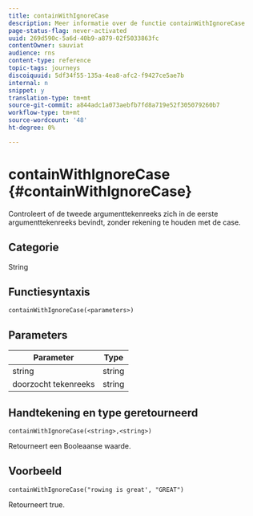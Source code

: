 ```yaml
---
title: containWithIgnoreCase
description: Meer informatie over de functie containWithIgnoreCase
page-status-flag: never-activated
uuid: 269d590c-5a6d-40b9-a879-02f5033863fc
contentOwner: sauviat
audience: rns
content-type: reference
topic-tags: journeys
discoiquuid: 5df34f55-135a-4ea8-afc2-f9427ce5ae7b
internal: n
snippet: y
translation-type: tm+mt
source-git-commit: a844adc1a073aebfb7fd8a719e52f305079260b7
workflow-type: tm+mt
source-wordcount: '48'
ht-degree: 0%

---
```



# containWithIgnoreCase {#containWithIgnoreCase}

Controleert of de tweede argumenttekenreeks zich in de eerste argumenttekenreeks bevindt, zonder rekening te houden met de case.

## Categorie

String

## Functiesyntaxis

`containWithIgnoreCase(<parameters>)`

## Parameters

| Parameter | Type |
|-----------|------------------|
| string | string |
| doorzocht tekenreeks | string |

## Handtekening en type geretourneerd

`containWithIgnoreCase(<string>,<string>)`

Retourneert een Booleaanse waarde.

## Voorbeeld

`containWithIgnoreCase("rowing is great', "GREAT")`

Retourneert true.
